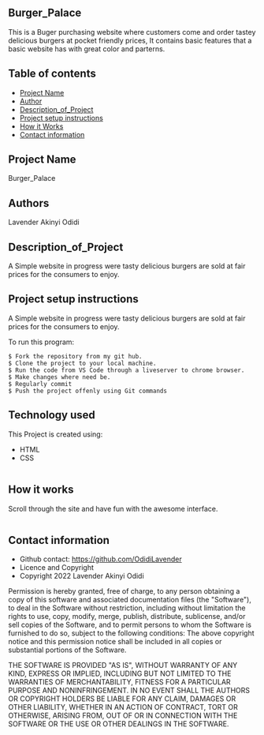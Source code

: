 ## Burger_Palace

This is a Buger purchasing website where customers come and 
order tastey delicious burgers at pocket friendly prices,
It contains basic features that a basic website has with great color and parterns. 

## Table of contents
* [Project Name](#Burger_Place)
* [Author]()
* [Description_of_Project]()
* [Project setup instructions](#technologies)
* [How it Works](#instructions)
* [Contact information](#contacts)

## Project Name
 Burger_Palace


## Authors
 Lavender Akinyi Odidi


## Description_of_Project
A Simple website in progress were tasty delicious burgers are sold at fair prices for the consumers to enjoy.


## Project setup instructions
A Simple website in progress were tasty delicious burgers are sold at fair prices for the consumers to enjoy.

To run this program:

```
$ Fork the repository from my git hub.
$ Clone the project to your local machine.
$ Run the code from VS Code through a liveserver to chrome browser.
$ Make changes where need be.
$ Regularly commit
$ Push the project offenly using Git commands

```
## Technology used
This Project is created using:
* HTML
* CSS
```
```
## How it works
Scroll through the site and have fun with the awesome interface.
```
```
## Contact information
* Github contact: <link>https://github.com/OdidiLavender</link>
* Licence and Copyright
* Copyright 2022 Lavender Akinyi Odidi

Permission is hereby granted, free of charge, to any person obtaining a copy of this software and associated documentation files (the "Software"), to deal in the Software without restriction, including without limitation the rights to use, copy, modify, merge, publish, distribute, sublicense, and/or sell copies of the Software, and to permit persons to whom the Software is furnished to do so, subject to the following conditions: The above copyright notice and this permission notice shall be included in all copies or substantial portions of the Software.

THE SOFTWARE IS PROVIDED "AS IS", WITHOUT WARRANTY OF ANY KIND, EXPRESS OR IMPLIED, INCLUDING BUT NOT LIMITED TO THE WARRANTIES OF MERCHANTABILITY, FITNESS FOR A PARTICULAR PURPOSE AND NONINFRINGEMENT. IN NO EVENT SHALL THE AUTHORS OR COPYRIGHT HOLDERS BE LIABLE FOR ANY CLAIM, DAMAGES OR OTHER LIABILITY, WHETHER IN AN ACTION OF CONTRACT, TORT OR OTHERWISE, ARISING FROM, OUT OF OR IN CONNECTION WITH THE SOFTWARE OR THE USE OR OTHER DEALINGS IN THE SOFTWARE.